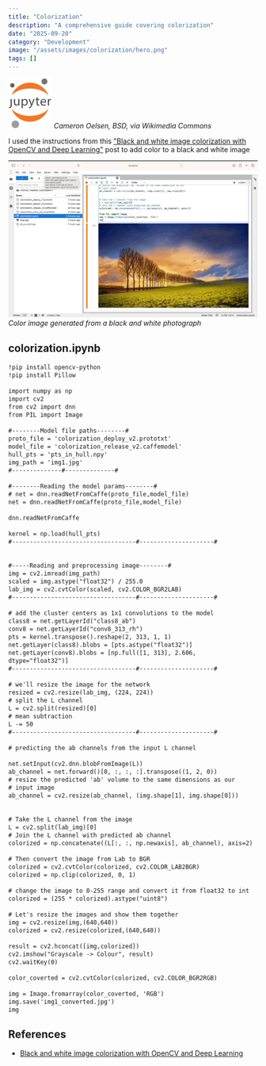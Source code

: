 ```yaml
---
title: "Colorization"
description: "A comprehensive guide covering colorization"
date: "2025-09-20"
category: "Development"
image: "/assets/images/colorization/hero.png"
tags: []
---
```


![](/assets/images/colorization/jupyter.svg)
*Cameron Oelsen, BSD, via Wikimedia Commons*


I used the instructions from this ["Black and white image colorization with OpenCV and Deep Learning"](https://www.geeksforgeeks.org/black-and-white-image-colorization-with-opencv-and-deep-learning/) post to add color to a black and white image

![](/assets/images/colorization/364196815-152009791251390-5668419463329752519-n-1836x1153.png)
*Color image generated from a black and white photograph*


## colorization.ipynb

```text
!pip install opencv-python
!pip install Pillow

import numpy as np
import cv2
from cv2 import dnn
from PIL import Image

#--------Model file paths--------#
proto_file = 'colorization_deploy_v2.prototxt'
model_file = 'colorization_release_v2.caffemodel'
hull_pts = 'pts_in_hull.npy'
img_path = 'img1.jpg'
#--------------#--------------#
 
#--------Reading the model params--------#
# net = dnn.readNetFromCaffe(proto_file,model_file)
net = dnn.readNetFromCaffe(proto_file,model_file)

dnn.readNetFromCaffe

kernel = np.load(hull_pts)
#-----------------------------------#---------------------#


#-----Reading and preprocessing image--------#
img = cv2.imread(img_path)
scaled = img.astype("float32") / 255.0
lab_img = cv2.cvtColor(scaled, cv2.COLOR_BGR2LAB)
#-----------------------------------#---------------------#

# add the cluster centers as 1x1 convolutions to the model
class8 = net.getLayerId("class8_ab")
conv8 = net.getLayerId("conv8_313_rh")
pts = kernel.transpose().reshape(2, 313, 1, 1)
net.getLayer(class8).blobs = [pts.astype("float32")]
net.getLayer(conv8).blobs = [np.full([1, 313], 2.606, dtype="float32")]
#-----------------------------------#---------------------#

# we'll resize the image for the network
resized = cv2.resize(lab_img, (224, 224))
# split the L channel
L = cv2.split(resized)[0]
# mean subtraction
L -= 50
#-----------------------------------#---------------------#

# predicting the ab channels from the input L channel

net.setInput(cv2.dnn.blobFromImage(L))
ab_channel = net.forward()[0, :, :, :].transpose((1, 2, 0))
# resize the predicted 'ab' volume to the same dimensions as our
# input image
ab_channel = cv2.resize(ab_channel, (img.shape[1], img.shape[0]))


# Take the L channel from the image
L = cv2.split(lab_img)[0]
# Join the L channel with predicted ab channel
colorized = np.concatenate((L[:, :, np.newaxis], ab_channel), axis=2)

# Then convert the image from Lab to BGR
colorized = cv2.cvtColor(colorized, cv2.COLOR_LAB2BGR)
colorized = np.clip(colorized, 0, 1)

# change the image to 0-255 range and convert it from float32 to int
colorized = (255 * colorized).astype("uint8")

# Let's resize the images and show them together
img = cv2.resize(img,(640,640))
colorized = cv2.resize(colorized,(640,640))

result = cv2.hconcat([img,colorized])
cv2.imshow("Grayscale -> Colour", result)
cv2.waitKey(0)

color_coverted = cv2.cvtColor(colorized, cv2.COLOR_BGR2RGB)

img = Image.fromarray(color_coverted, 'RGB')
img.save('img1_converted.jpg')
img
```
## References

- [Black and white image colorization with OpenCV and Deep Learning](https://www.geeksforgeeks.org/black-and-white-image-colorization-with-opencv-and-deep-learning)